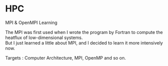 # HPC
MPI &amp; OpenMPI Learning

The MPI was first used when I wrote the program by Fortran to compute the heatflux of low-dimensional systems.   
But I just learned a little about MPI, and I decided to learn it more intensively now.

Targets : Computer Architecture, MPI, OpenMP and so on.
